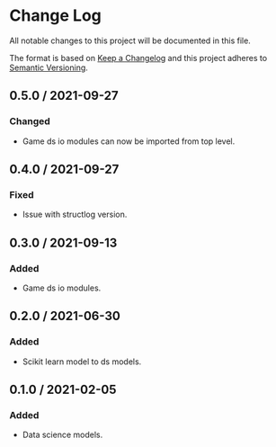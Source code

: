 # Change Log

All notable changes to this project will be documented in this file.

The format is based on [Keep a Changelog](https://keepachangelog.com/)
and this project adheres to [Semantic Versioning](https://semver.org/).

## 0.5.0 / 2021-09-27

### Changed

- Game ds io modules can now be imported from top level.

## 0.4.0 / 2021-09-27

### Fixed

- Issue with structlog version.

## 0.3.0 / 2021-09-13

### Added

- Game ds io modules.

## 0.2.0 / 2021-06-30

### Added

- Scikit learn model to ds models.

## 0.1.0 / 2021-02-05

### Added

- Data science models.
